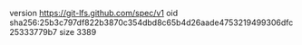 version https://git-lfs.github.com/spec/v1
oid sha256:25b3c797df822b3870c354dbd8c65b4d26aade4753219499306dfc25333779b7
size 3389
